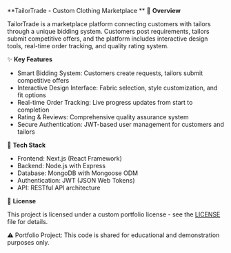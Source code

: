 **TailorTrade - Custom Clothing Marketplace
**
🎯 **Overview**

TailorTrade is a marketplace platform connecting customers with tailors through a unique bidding system. Customers post requirements, tailors submit competitive offers, and the platform includes interactive design tools, real-time order tracking, and quality rating system.

✨ **Key Features**

- Smart Bidding System: Customers create requests, tailors submit competitive offers
- Interactive Design Interface: Fabric selection, style customization, and fit options
- Real-time Order Tracking: Live progress updates from start to completion
- Rating & Reviews: Comprehensive quality assurance system
- Secure Authentication: JWT-based user management for customers and tailors

🔧 **Tech Stack**

- Frontend: Next.js (React Framework)
- Backend: Node.js with Express
- Database: MongoDB with Mongoose ODM
- Authentication: JWT (JSON Web Tokens)
- API: RESTful API architecture

📄 **License**

This project is licensed under a custom portfolio license - see the [LICENSE](LICENSE) file for details.

⚠️ Portfolio Project: This code is shared for educational and demonstration purposes only.
